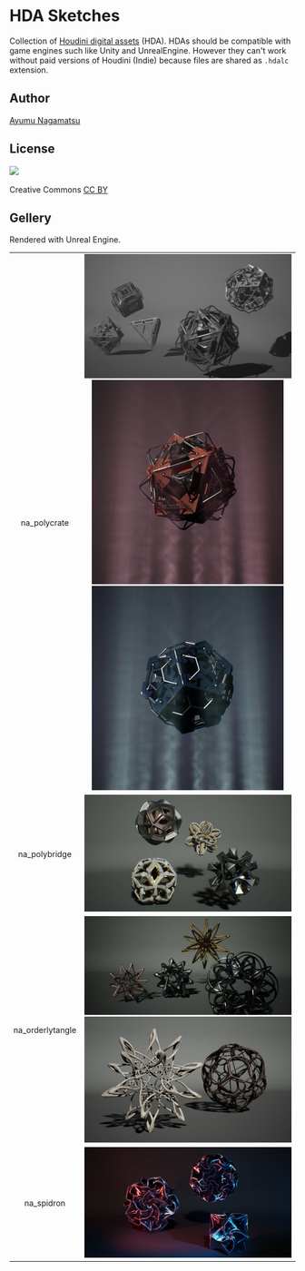# HDA Sketches

Collection of [Houdini digital assets](https://www.sidefx.com/docs/houdini/assets/intro.html) (HDA).
HDAs should be compatible with game engines such like Unity and UnrealEngine. However they can't work without paid versions of Houdini (Indie) because files are shared as `.hdalc` extension.

## Author
[Ayumu Nagamatsu](https://ayumu-nagamtsu.com)

## License
![](https://licensebuttons.net/l/by/3.0/88x31.png)

Creative Commons [CC BY](https://licensebuttons.net/l/by/3.0/88x31.png)

## Gellery

Rendered with Unreal Engine.

|          |               |
|:----------:|:-------------:|
| na_polycrate  |  ![](./captures/polycrate_0.jpg) ![](./captures/polycrate_1.jpg) ![](./captures/polycrate_2.jpg) |
| na_polybridge | ![](./captures/polybridge_0.jpg) |
| na_orderlytangle | ![](./captures/orderlytangle_0.jpg) ![](./captures/orderlytangle_1.jpg) |
| na_spidron | ![](./captures/spidron_0.jpg) | 